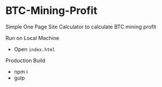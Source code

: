 # BTC-Mining-Profit
Simple One Page Site Calculator to calculate BTC mining profit

Run on Local Machine
- Open `index.html`

Production Build
- npm i
- gulp